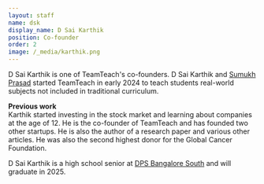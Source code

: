```yaml
---
layout: staff
name: dsk
display_name: D Sai Karthik
position: Co-founder
order: 2
image: /_media/karthik.png
---
```


<div>
<p>D Sai Karthik is one of TeamTeach's co-founders. D Sai Karthik and <a href="/staff/sumukhprasad">Sumukh Prasad</a> started TeamTeach in early 2024 to teach students real-world subjects not included in traditional curriculum.</p>

<p>
<b>Previous work</b><br>
Karthik started investing in the stock market and learning about companies at the age of 12. He is the co-founder of TeamTeach and has founded two other startups. He is also the author of a research paper and various other articles. He was also the second highest donor for the Global Cancer Foundation.
</p>
</div>


<div>
D Sai Karthik is a high school senior at <a href="https://south.dpsbangalore.edu.in" target="_blank">DPS Bangalore South</a> and will graduate in 2025.
</div>